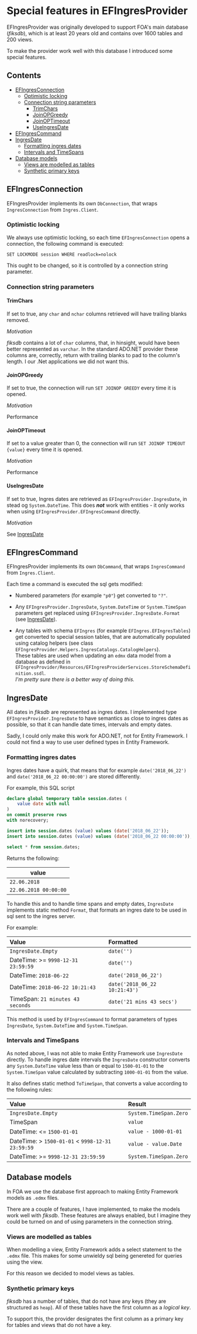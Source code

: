 # Special features in EFIngresProvider

EFIngresProvider was originally developed to support FOA's main database (_fiksdb_),
which is at least 20 years old and contains over 1600 tables and 200 views.

To make the provider work well with this database I introduced some special features.

## Contents

<!-- toc -->

- [EFIngresConnection](#efingresconnection)
  * [Optimistic locking](#optimistic-locking)
  * [Connection string parameters](#connection-string-parameters)
    + [TrimChars](#trimchars)
    + [JoinOPGreedy](#joinopgreedy)
    + [JoinOPTimeout](#joinoptimeout)
    + [UseIngresDate](#useingresdate)
- [EFIngresCommand](#efingrescommand)
- [IngresDate](#ingresdate)
  * [Formatting ingres dates](#formatting-ingres-dates)
  * [Intervals and TimeSpans](#intervals-and-timespans)
- [Database models](#database-models)
  * [Views are modelled as tables](#views-are-modelled-as-tables)
  * [Synthetic primary keys](#synthetic-primary-keys)

<!-- tocstop -->

## EFIngresConnection

EFIngresProvider implements its own `DbConnection`, that wraps `IngresConnection` from `Ingres.Client`.

### Optimistic locking

We always use optimistic locking, so each time `EFIngresConnection` opens a connection, the following
command is executed:

```
SET LOCKMODE session WHERE readlock=nolock
```

This ought to be changed, so it is controlled by a connection string parameter.

### Connection string parameters

#### TrimChars

If set to true, any `char` and `nchar` columns retrieved will have trailing blanks removed.

_Motivation_

_fiksdb_ contains a lot of `char` columns, that, in hinsight, would have been better represented
as `varchar`. In the standard ADO.NET provider these columns are, correctly, return with trailing
blanks to pad to the column's length. I our .Net applications we did not want this.

#### JoinOPGreedy

If set to true, the connection will run `SET JOINOP GREEDY` every time it is opened.

_Motivation_

Performance

#### JoinOPTimeout

If set to a value greater than 0, the connection will run `SET JOINOP TIMEOUT {value}` every time it is opened.

_Motivation_

Performance

#### UseIngresDate

If set to true, Ingres dates are retrieved as `EFIngresProvider.IngresDate`, in stead og `System.DateTime`.
This does **_not_** work with entities - it only works when using `EFIngresProvider.EFIngresCommand` directly.

_Motivation_

See [IngresDate](#ingresdate)

## EFIngresCommand

EFIngresProvider implements its own `DbCommand`, that wraps `IngresCommand` from `Ingres.Client`.

Each time a command is executed the sql gets modified:

* Numbered parameters (for example `"p0"`) get converted to `"?"`.

* Any `EFIngresProvider.IngresDate`, `System.DateTime` or `System.TimeSpan` parameters get replaced using
  `EFIngresProvider.IngresDate.Format` (see [IngresDate](#ingresdate)).

* Any tables with schema `EFIngres` (for example `EFIngres.EFIngresTables`) get converted to special session
  tables, that are automatically populated using catalog helpers (see class `EFIngresProvider.Helpers.IngresCatalogs.CatalogHelpers`).   
  These tables are used when updating an `edmx` data model from a database as defined in `EFIngresProvider/Resources/EFIngresProviderServices.StoreSchemaDefinition.ssdl`.   
  _I'm pretty sure there is a better way of doing this._

## IngresDate

All dates in _fiksdb_ are represented as ingres dates. I implemented type `EFIngresProvider.IngresDate` to have
semantics as close to ingres dates as possible, so that it can handle date times, intervals and empty dates.

Sadly, I could only make this work for ADO.NET, not for Entity Framework. I could not find a way to use
user defined types in Entity Framework.

### Formatting ingres dates

Ingres dates have a quirk, that means that for example `date('2018_06_22')` and `date('2018_06_22 00:00:00')` are stored
differently.

For example, this SQL script

```sql
declare global temporary table session.dates (
    value date with null
)
on commit preserve rows
with norecovery;

insert into session.dates (value) values (date('2018_06_22'));
insert into session.dates (value) values (date('2018_06_22 00:00:00'));

select * from session.dates;
```

Returns the following:

| value                 |
| --------------------- |
| `22.06.2018`          |
| `22.06.2018 00:00:00` |

To handle this and to handle time spans and empty dates, `IngresDate` implements static method `Format`, that formats an ingres date to be used in sql sent to the ingres server.

For example:

| Value                              | Formatted                     |
| :--------------------------------- | :---------------------------- |
| `IngresDate.Empty`                 | `date('')`                    |
| DateTime: >= `9998-12-31 23:59:59` | `date('')`                    |
| DateTime: `2018-06-22`             | `date('2018_06_22')`          |
| DateTime: `2018-06-22 10:21:43`    | `date('2018_06_22 10:21:43')` |
| TimeSpan: `21 minutes 43 seconds`  | `date('21 mins 43 secs')`     |

This method is used by `EFIngresCommand` to format parameters of types `IngresDate`, `System.DateTime` and `System.TimeSpan`.

### Intervals and TimeSpans

As noted above, I was not able to make Entity Framework use `IngresDate` directly.
To handle ingres date intervals the `IngresDate` constructor converts any `System.DateTime` value less than or equal to `1500-01-01` to the
`System.TimeSpan` value calculated by subtracting `1000-01-01` from the value.

It also defines static method `ToTimeSpan`, that converts a value according to the following rules:

| Value                                            | Result                 |
| :----------------------------------------------- | :--------------------- |
| `IngresDate.Empty`                               | `System.TimeSpan.Zero` |
| TimeSpan                                         | `value`                |
| DateTime: <= `1500-01-01`                        | `value - 1000-01-01`   |
| DateTime: > `1500-01-01` < `9998-12-31 23:59:59` | `value - value.Date`   |
| DateTime: >= `9998-12-31 23:59:59`               | `System.TimeSpan.Zero` |

## Database models

In FOA we use the database first approach to making Entity Framework models as `.edmx` files.

There are a couple of features, I have implemented, to make the models work well with _fiksdb_.
These features are always enabled, but I imagine they could be turned on and of using parameters
in the connection string.

### Views are modelled as tables

When modelling a view, Entity Framework adds a select statement to the `.edmx` file. This makes for
some unwieldy sql being genereted for queries using the view.

For this reason we decided to model views as tables.

### Synthetic primary keys

_fiksdb_ has a number of tables, that do not have any keys (they are structured as `heap`). All of these
tables have the first column as a _logical key_.

To support this, the provider designates the first column as a primary key for tables and views that
do not have a key.
